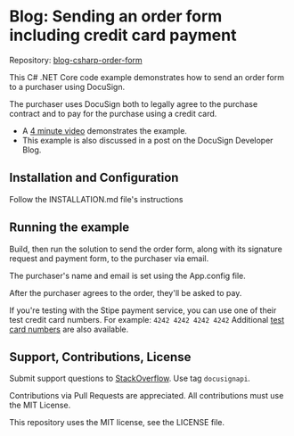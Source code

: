 # Blog: Sending an order form including credit card payment  

Repository: [blog-csharp-order-form](https://github.com/docusign/blog-csharp-order-form)

This C# .NET Core code example demonstrates how to send an
order form to a purchaser using DocuSign.

The purchaser uses DocuSign both to legally agree to the
purchase contract and to pay for the purchase using a credit
card.

* A [4 minute video](https://docusigninc.box.com/s/013ktszmj5bphyiukypmknz250wmu5zd)
  demonstrates the example.
* This example is also discussed in a post on the
  DocuSign Developer Blog.

## Installation and Configuration

Follow the INSTALLATION.md file's instructions

## Running the example

Build, then run the solution to send the order form,
along with its signature request and payment form,
to the purchaser via email.

The purchaser's name and email is set using the App.config file.

After the purchaser agrees to the order, they'll be asked to pay.

If you're testing with the Stipe payment service, you can use
one of their test credit card numbers. For example:
`4242 4242 4242 4242` Additional
[test card numbers](https://stripe.com/docs/testing#cards)
are also available.

## Support, Contributions, License

Submit support questions to [StackOverflow](https://stackoverflow.com). Use tag `docusignapi`.

Contributions via Pull Requests are appreciated.
All contributions must use the MIT License.

This repository uses the MIT license, see the
LICENSE file.
